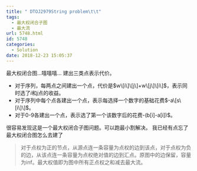 ```yaml
---
title: " DTOJ2979String problem\t\t"
tags:
  - 最大权闭合子图
  - 最大流
url: 5748.html
id: 5748
categories:
  - Solution
date: 2018-12-23 15:05:37
---
```


最大权闭合图...嘻嘻嘻... 建出三类点表示代价。

*   对于序列，每两点之间建出一个点，代价是$w\[i\]\[j\]+w\[j\]\[i\]$，表示同时选了$i$和$j$点的收益。
*   对于序列中每个点各建出一个点，表示每选择一个数字的基础花费$-a\[s\[i\]\]$。
*   对于0-9各建出一个点，表示选了第一个该数字后的花费-(b\[i\]-a\[i\])$。

很容易发现这是一个最大权闭合子图问题。可以跑最小割解决。 我已经有点忘了最大权闭合图怎么去建了

> 对于点权为正的节点，从源点连一条容量为点权的边到该点，对于点权为负的边，从该点连一条容量为点权绝对值的边到汇点。原图中的边保留，容量为inf。最大权值即为图中所有正点权之和减去最大流。